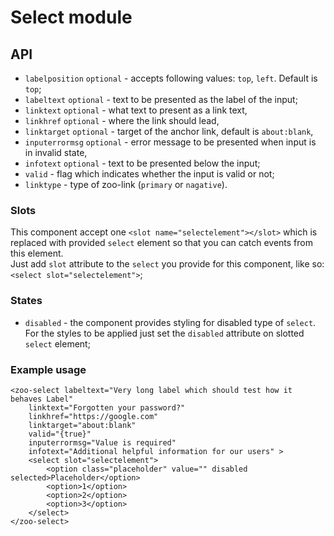 # Select module

## API
- `labelposition` `optional` - accepts following values: `top`, `left`. Default is `top`;
- `labeltext` `optional` - text to be presented as the label of the input;
- `linktext` `optional` - what text to present as a link text,
- `linkhref` `optional` - where the link should lead,
- `linktarget` `optional` - target of the anchor link, default is `about:blank`,
- `inputerrormsg` `optional` - error message to be presented when input is in invalid state,
- `infotext` `optional` - text to be presented below the input;
- `valid` - flag which indicates whether the input is valid or not;
- `linktype` - type of zoo-link (`primary` or `nagative`).

### Slots
This component accept one `<slot name="selectelement"></slot>` which is replaced with provided `select` element so that you can catch events from this element.       
Just add `slot` attribute to the `select` you provide for this component, like so: `<select slot="selectelement">`;

### States
- `disabled` - the component provides styling for disabled type of `select`. For the styles to be applied just set the `disabled` attribute on slotted `select` element;

### Example usage 
```
<zoo-select labeltext="Very long label which should test how it behaves Label" 
	linktext="Forgotten your password?"
	linkhref="https://google.com"
	linktarget="about:blank"
	valid="{true}"
	inputerrormsg="Value is required"
	infotext="Additional helpful information for our users" >
	<select slot="selectelement">
		<option class="placeholder" value="" disabled selected>Placeholder</option>
		<option>1</option>
		<option>2</option>
		<option>3</option>
	</select>
</zoo-select>
```